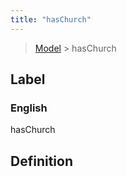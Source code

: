 ```yaml
---
title: "hasChurch"
---
```


> [Model](../../) > hasChurch

## Label

### English
hasChurch


## Definition



    
